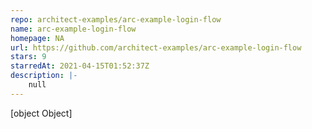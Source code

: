 ```yaml
---
repo: architect-examples/arc-example-login-flow
name: arc-example-login-flow
homepage: NA
url: https://github.com/architect-examples/arc-example-login-flow
stars: 9
starredAt: 2021-04-15T01:52:37Z
description: |-
    null
---
```


[object Object]
